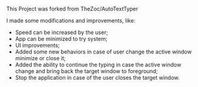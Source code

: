 This Project was forked from TheZoc/AutoTextTyper

I made some modifications and improvements, like:

- Speed can be increased by the user;
- App can be minimized to try system;
- UI improvements;
- Added some new behaviors in case of user change the active window minimize or close it;
- Added the ability to continue the typing in case the active window change and bring back the target window to foreground;
- Stop the application in case of the user closes the target window.


